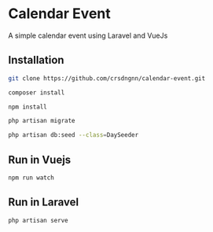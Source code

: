 # Calendar Event

A simple calendar event using Laravel and VueJs

## Installation

```bash
git clone https://github.com/crsdngnn/calendar-event.git

composer install

npm install

php artisan migrate

php artisan db:seed --class=DaySeeder

```

## Run in Vuejs
```bash
npm run watch
```
## Run in Laravel
```bash
php artisan serve
```
